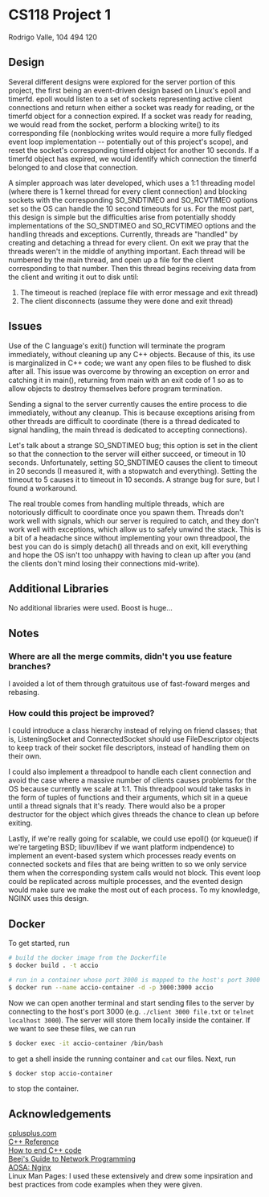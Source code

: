 # CS118 Project 1

Rodrigo Valle, 104 494 120

## Design
Several different designs were explored for the server portion of this project,
the first being an event-driven design based on Linux's epoll and timerfd.
epoll would listen to a set of sockets representing active client connections
and return when either a socket was ready for reading, or the timerfd object
for a connection expired. If a socket was ready for reading, we would read from
the socket, perform a blocking write() to its corresponding file (nonblocking
writes would require a more fully fledged event loop implementation --
potentially out of this project's scope), and reset the socket's corresponding
timerfd object for another 10 seconds. If a timerfd object has expired, we
would identify which connection the timerfd belonged to and close that
connection.

A simpler approach was later developed, which uses a 1:1 threading model (where
there is 1 kernel thread for every client connection) and blocking sockets with
the corresponding SO_SNDTIMEO and SO_RCVTIMEO options set so the OS can handle
the 10 second timeouts for us. For the most part, this design is simple but the
difficulties arise from potentially shoddy implementations of the SO_SNDTIMEO
and SO_RCVTIMEO options and the handling threads and exceptions. Currently,
threads are "handled" by creating and detaching a thread for every client. On
exit we pray that the threads weren't in the middle of anything important. Each
thread will be numbered by the main thread, and open up a file for the client
corresponding to that number. Then this thread begins receiving data from the
client and writing it out to disk until:

 1. The timeout is reached (replace file with error message and exit thread)
 2. The client disconnects (assume they were done and exit thread)

## Issues
Use of the C language's exit() function will terminate the program immediately,
without cleaning up any C++ objects. Because of this, its use is marginalized
in C++ code; we want any open files to be flushed to disk after all. This issue
was overcome by throwing an exception on error and catching it in main(),
returning from main with an exit code of 1 so as to allow objects to destroy
themselves before program termination.

Sending a signal to the server currently causes the entire process to die
immediately, without any cleanup. This is because exceptions arising from other
threads are difficult to coordinate (there is a thread dedicated to signal
handling, the main thread is dedicated to accepting connections).

Let's talk about a strange SO_SNDTIMEO bug; this option is set in the client so
that the connection to the server will either succeed, or timeout in 10
seconds. Unfortunately, setting SO_SNDTIMEO causes the client to timeout in 20
seconds (I measured it, with a stopwatch and everything). Setting the timeout
to 5 causes it to timeout in 10 seconds. A strange bug for sure, but I found a
workaround.

The real trouble comes from handling multiple threads, which are notoriously
difficult to coordinate once you spawn them. Threads don't work well with
signals, which our server is required to catch, and they don't work well with
exceptions, which allow us to safely unwind the stack. This is a bit of a
headache since without implementing your own threadpool, the best you can do is
simply detach() all threads and on exit, kill everything and hope the OS isn't
too unhappy with having to clean up after you (and the clients don't mind
losing their connections mid-write).

## Additional Libraries
No additional libraries were used. Boost is huge...

## Notes
### Where are all the merge commits, didn't you use feature branches?
I avoided a lot of them through gratuitous use of fast-foward merges and
rebasing.

### How could this project be improved?
I could introduce a class hierarchy instead of relying on friend classes; that
is, ListeningSocket and ConnectedSocket should use FileDescriptor objects to
keep track of their socket file descriptors, instead of handling them on their
own.

I could also implement a threadpool to handle each client connection and avoid
the case where a massive number of clients causes problems for the OS because
currently we scale at 1:1. This threadpool would take tasks in the form of
tuples of functions and their arguments, which sit in a queue until a thread
signals that it's ready. There would also be a proper destructor for the object
which gives threads the chance to clean up before exiting.

Lastly, if we're really going for scalable, we could use epoll() (or kqueue()
if we're targeting BSD; libuv/libev if we want platform indpendence) to
implement an event-based system which processes ready events on connected
sockets and files that are being written to so we only service them when the
corresponding system calls would not block. This event loop could be
replicated across multiple processes, and the evented design would make sure we
make the most out of each process. To my knowledge, NGINX uses this design.

## Docker
To get started, run
``` bash
# build the docker image from the Dockerfile
$ docker build . -t accio

# run in a container whose port 3000 is mapped to the host's port 3000
$ docker run --name accio-container -d -p 3000:3000 accio
```

Now we can open another terminal and start sending files to the server by
connecting to the host's port 3000 (e.g. `./client 3000 file.txt` or
`telnet localhost 3000`). The server will store them locally inside the
container. If we want to see these files, we can run

``` bash
$ docker exec -it accio-container /bin/bash
```
to get a shell inside the running container and `cat` our files. Next, run

``` bash
$ docker stop accio-container
```
to stop the container.

## Acknowledgements
[cplusplus.com](http://www.cplusplus.com/reference)  
[C++ Reference](http://en.cppreference.com/w/cpp)  
[How to end C++ code](http://stackoverflow.com/questions/30250934)  
[Beej's Guide to Network Programming](http://beej.us/guide/bgnet)  
[AOSA: Nginx](http://www.aosabook.org/en/nginx.html)  
Linux Man Pages: I used these extensively and drew some inpsiration and best
practices from code examples when they were given.
